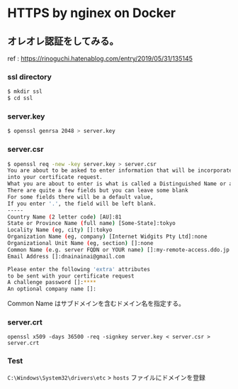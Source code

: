 # HTTPS by nginex on Docker



## オレオレ認証をしてみる。

ref : https://rinoguchi.hatenablog.com/entry/2019/05/31/135145

### ssl directory

```bash
$ mkdir ssl
$ cd ssl
```

### server.key

```bash
$ openssl genrsa 2048 > server.key
```

### server.csr

```bash
$ openssl req -new -key server.key > server.csr
You are about to be asked to enter information that will be incorporated
into your certificate request.
What you are about to enter is what is called a Distinguished Name or a DN.
There are quite a few fields but you can leave some blank
For some fields there will be a default value,
If you enter '.', the field will be left blank.
-----
Country Name (2 letter code) [AU]:81
State or Province Name (full name) [Some-State]:tokyo
Locality Name (eg, city) []:tokyo
Organization Name (eg, company) [Internet Widgits Pty Ltd]:none
Organizational Unit Name (eg, section) []:none
Common Name (e.g. server FQDN or YOUR name) []:my-remote-access.ddo.jp        
Email Address []:dnainainai@gmail.com

Please enter the following 'extra' attributes
to be sent with your certificate request
A challenge password []:****
An optional company name []:
```

Common Name はサブドメインを含むドメイン名を指定する。

### server.crt

```
openssl x509 -days 36500 -req -signkey server.key < server.csr > server.crt
```

### Test

`C:\Windows\System32\drivers\etc` > `hosts` ファイルにドメインを登録
